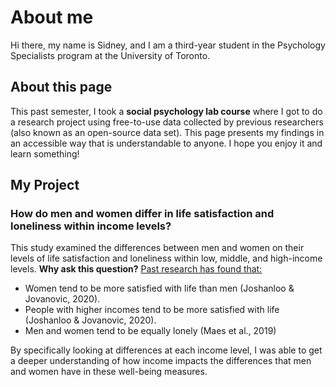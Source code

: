 # About me
Hi there, my name is Sidney, and I am a third-year student in the Psychology Specialists program at the University of Toronto.
## About this page
This past semester, I took a **social psychology lab course** where I got to do a research project using free-to-use data collected by previous researchers (also known as an open-source data set). This page presents my findings in an accessible way that is understandable to anyone. I hope you enjoy it and learn something!
## My Project
### How do men and women differ in life satisfaction and loneliness within income levels?
This study examined the differences between men and women on their levels of life satisfaction and loneliness within low, middle, and high-income levels.
**Why ask this question?**
<ins>Past research has found that:</ins>  
  - Women tend to be more satisfied with life than men (Joshanloo & Jovanovic, 2020).
  - People with higher incomes tend to be more satisfied with life (Joshanloo & Jovanovic, 2020).
  - Men and women tend to be equally lonely (Maes et al., 2019)


By specifically looking at differences at each income level, I was able to get a deeper understanding of how income impacts the differences that men and women have in these well-being measures. 
